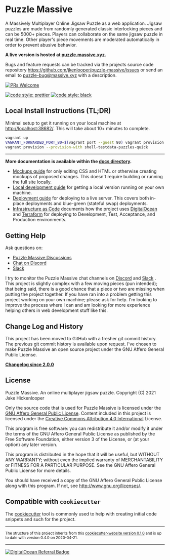 # Puzzle Massive

A Massively Multiplayer Online Jigsaw Puzzle as a web application. Jigsaw
puzzles are made from randomly generated classic interlocking pieces and can be
5000+ pieces. Players can collaborate on the same jigsaw puzzle in real time.
Other player's piece movements are moderated automatically in order to prevent
abusive behavior.

**A live version is hosted at [puzzle.massive.xyz](http://puzzle.massive.xyz).**

Bugs and feature requests can be tracked via the projects source code repository
https://github.com/jkenlooper/puzzle-massive/issues
or send an email to puzzle-bug@massive.xyz with a description.

[![PRs Welcome](https://img.shields.io/badge/PRs-welcome-brightgreen.svg?style=flat-square)](http://makeapullrequest.com)

[![code style: prettier](https://img.shields.io/badge/code%20style-prettier-ff69b4.svg)](https://github.com/prettier/prettier)
[![code style: black](https://img.shields.io/badge/code%20style-black-000000.svg)](https://github.com/python/black)

## Local Install Instructions (TL;DR)

Minimal setup to get it running on your local machine at
[http://localhost:38682/](http://localhost:38682/). This will take about 10+ minutes
to complete.

```bash
vagrant up
VAGRANT_FORWARDED_PORT_80=$(vagrant port --guest 80) vagrant provision --provision-with shell-init-dev-local
vagrant provision --provision-with shell-testdata-puzzles-quick
```

---

**More documentation is available within the [docs directory](docs/).**

- [Mockups guide](mockups/README.md) for only editing CSS and HTML or otherwise
  creating mockups of proposed changes. This doesn't require building or running
  the full site locally.
- [Local development guide](docs/development.md) for getting a local version
  running on your own machine.
- [Deployment guide](docs/deployment.md) for deploying to a live server. This
  covers both in-place deployments and blue-green (stateful swap) deployments.
- [Infrastructure as Code](_infra/README.md) documents how the project uses
  [DigitalOcean](https://m.do.co/c/686c08019031) and [Terraform](https://www.terraform.io/)
  for deploying to Development, Test, Acceptance, and Production environments.

## Getting Help

Ask questions on:

- [Puzzle Massive Discussions](https://github.com/jkenlooper/puzzle-massive/discussions)
- [Chat on Discord](https://discord.gg/uVhE2Kd)
- [Slack](https://join.slack.com/t/puzzlemassive/shared_invite/zt-v2csgv8y-Ldl93sNb3Gcm~NiWt3g5UA)

I try to monitor the Puzzle Massive chat channels on
[Discord](https://discord.gg/uVhE2Kd)
and
[Slack](https://join.slack.com/t/puzzlemassive/shared_invite/zt-v2csgv8y-Ldl93sNb3Gcm~NiWt3g5UA)
. This project is slightly complex with
a few moving pieces (pun intended); that being said, there is a good chance that
a piece or two are missing when putting the project together. If you have ran
into a problem getting this project working on your own machine; please ask for
help. I'm looking to improve the process where I can and am looking for more
experience helping others in web development stuff like this.

## Change Log and History

This project has been moved to GitHub with a fresher git commit history. The
previous git commit history is available upon request. I've chosen to make
Puzzle Massive an open source project under the GNU Affero General Public
License.

**[Changelog since 2.0.0](CHANGELOG.md)**

## License

Puzzle Massive. An online multiplayer jigsaw puzzle.
Copyright (C) 2021 Jake Hickenlooper

Only the source code that is used for Puzzle Massive is licensed under the
[GNU Affero General Public License](https://choosealicense.com/licenses/agpl-3.0/).
Content included in this project is licensed under the
[Creative Commons Attribution 4.0 International](https://creativecommons.org/licenses/by/4.0/)
License.

This program is free software: you can redistribute it and/or modify
it under the terms of the GNU Affero General Public License as
published by the Free Software Foundation, either version 3 of the
License, or (at your option) any later version.

This program is distributed in the hope that it will be useful,
but WITHOUT ANY WARRANTY; without even the implied warranty of
MERCHANTABILITY or FITNESS FOR A PARTICULAR PURPOSE. See the
GNU Affero General Public License for more details.

You should have received a copy of the GNU Affero General Public License
along with this program. If not, see <http://www.gnu.org/licenses/>.

## Compatible with `cookiecutter`

The [cookiecutter](https://github.com/cookiecutter/cookiecutter) tool is commonly used to help with creating initial code
snippets and such for the project.

---

<small>The structure of this project inherits from this
[cookiecutter-website version 0.1.0](https://github.com/jkenlooper/cookiecutter-website)
and is up to date with version 0.4.0 on 2020-04-21.</small>

---

[![DigitalOcean Referral Badge](https://web-platforms.sfo2.digitaloceanspaces.com/WWW/Badge%203.svg)](https://www.digitalocean.com/?refcode=686c08019031&utm_campaign=Referral_Invite&utm_medium=Referral_Program&utm_source=badge)
